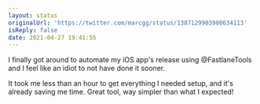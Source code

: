 ```yaml
---
layout: status
originalUrl: 'https://twitter.com/marcgg/status/1387129903980634113'
isReply: false
date: 2021-04-27 19:41:55
---
```


I finally got around to automate my iOS app's release using @FastlaneTools and I feel like an idiot to not have done it sooner.

It took me less than an hour to get everything I needed setup, and it's already saving me time. Great tool, way simpler than what I expected!
